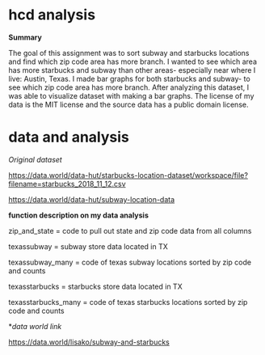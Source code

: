 # hcd analysis


**Summary**


  The goal of this assignment was to sort subway and starbucks locations and find which zip code area has more branch. I wanted to see which area has more starbucks and subway than other areas- especially near where I live: Austin, Texas. I made bar graphs for both starbucks and subway- to see which zip code area has more branch. After analyzing this dataset, I was able to visualize dataset with making a bar graphs.
The license of my data is the MIT license and the source data has a public domain license.


# data and analysis

*Original dataset*

https://data.world/data-hut/starbucks-location-dataset/workspace/file?filename=starbucks_2018_11_12.csv

https://data.world/data-hut/subway-location-data

**function description on my data analysis**

zip_and_state = code to pull out state and zip code data from all columns

texassubway = subway store data located in TX

texassubway_many = code of texas subway locations sorted by zip code and counts

texasstarbucks = starbucks store data located in TX

texasstarbucks_many = code of texas starbucks locations sorted by zip code and counts


**data world link*

https://data.world/lisako/subway-and-starbucks

